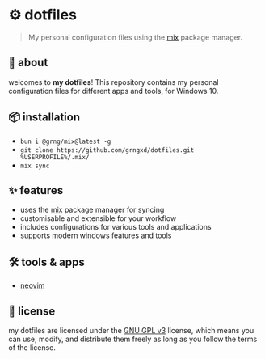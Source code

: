 # ⚙️ dotfiles
> My personal configuration files using the [mix](https://github.com/grngxd/mix) package manager.

## 🚥 about
welcomes to **my dotfiles**! This repository contains my personal configuration files for different apps and tools, for Windows 10.

## 📦 installation
- `bun i @grng/mix@latest -g`
- `git clone https://github.com/grngxd/dotfiles.git %USERPROFILE%/.mix/`
- `mix sync`

## ✨ features
- uses the [mix](https://github.com/grngxd/mix) package manager for syncing
- customisable and extensible for your workflow
- includes configurations for various tools and applications
- supports modern windows features and tools

## 🛠️ tools & apps
- [neovim](https://neovim.io/)

## 📄 license
my dotfiles are licensed under the [GNU GPL v3](https://www.gnu.org/licenses/gpl-3.0.en.html) license, which means you can use, modify, and distribute them freely as long as you follow the terms of the license.

